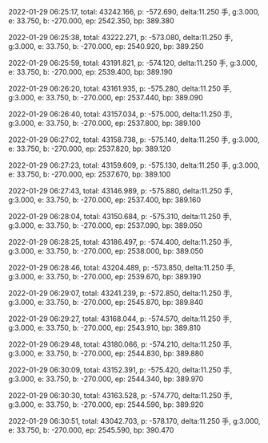 2022-01-29 06:25:17, total: 43242.166, p: -572.690, delta:11.250 手, g:3.000, e: 33.750, b: -270.000, ep: 2542.350, bp: 389.380

2022-01-29 06:25:38, total: 43222.271, p: -573.080, delta:11.250 手, g:3.000, e: 33.750, b: -270.000, ep: 2540.920, bp: 389.250

2022-01-29 06:25:59, total: 43191.821, p: -574.120, delta:11.250 手, g:3.000, e: 33.750, b: -270.000, ep: 2539.400, bp: 389.190

2022-01-29 06:26:20, total: 43161.935, p: -575.280, delta:11.250 手, g:3.000, e: 33.750, b: -270.000, ep: 2537.440, bp: 389.090

2022-01-29 06:26:40, total: 43157.034, p: -575.000, delta:11.250 手, g:3.000, e: 33.750, b: -270.000, ep: 2537.800, bp: 389.100

2022-01-29 06:27:02, total: 43158.738, p: -575.140, delta:11.250 手, g:3.000, e: 33.750, b: -270.000, ep: 2537.820, bp: 389.120

2022-01-29 06:27:23, total: 43159.609, p: -575.130, delta:11.250 手, g:3.000, e: 33.750, b: -270.000, ep: 2537.670, bp: 389.100

2022-01-29 06:27:43, total: 43146.989, p: -575.880, delta:11.250 手, g:3.000, e: 33.750, b: -270.000, ep: 2537.400, bp: 389.160

2022-01-29 06:28:04, total: 43150.684, p: -575.310, delta:11.250 手, g:3.000, e: 33.750, b: -270.000, ep: 2537.090, bp: 389.050

2022-01-29 06:28:25, total: 43186.497, p: -574.400, delta:11.250 手, g:3.000, e: 33.750, b: -270.000, ep: 2538.000, bp: 389.050

2022-01-29 06:28:46, total: 43204.489, p: -573.850, delta:11.250 手, g:3.000, e: 33.750, b: -270.000, ep: 2539.670, bp: 389.190

2022-01-29 06:29:07, total: 43241.239, p: -572.850, delta:11.250 手, g:3.000, e: 33.750, b: -270.000, ep: 2545.870, bp: 389.840

2022-01-29 06:29:27, total: 43168.044, p: -574.570, delta:11.250 手, g:3.000, e: 33.750, b: -270.000, ep: 2543.910, bp: 389.810

2022-01-29 06:29:48, total: 43180.066, p: -574.210, delta:11.250 手, g:3.000, e: 33.750, b: -270.000, ep: 2544.830, bp: 389.880

2022-01-29 06:30:09, total: 43152.391, p: -575.420, delta:11.250 手, g:3.000, e: 33.750, b: -270.000, ep: 2544.340, bp: 389.970

2022-01-29 06:30:30, total: 43163.528, p: -574.770, delta:11.250 手, g:3.000, e: 33.750, b: -270.000, ep: 2544.590, bp: 389.920

2022-01-29 06:30:51, total: 43042.703, p: -578.170, delta:11.250 手, g:3.000, e: 33.750, b: -270.000, ep: 2545.590, bp: 390.470